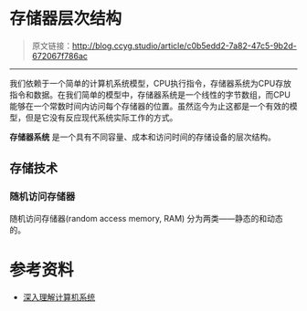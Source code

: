# 存储器层次结构

[annotation]: <id> (c0b5edd2-7a82-47c5-9b2d-672067f786ac)
[annotation]: <status> (protect)
[annotation]: <create_time> (2019-04-22 11:02:41)
[annotation]: <category> (计算机技术)
[annotation]: <tags> (组成原理)

> 原文链接：<http://blog.ccyg.studio/article/c0b5edd2-7a82-47c5-9b2d-672067f786ac>

---

我们依赖于一个简单的计算机系统模型，CPU执行指令，存储器系统为CPU存放指令和数据。在我们简单的模型中，存储器系统是一个线性的字节数组，而CPU能够在一个常数时间内访问每个存储器的位置。虽然迄今为止这都是一个有效的模型，但是它没有反应现代系统实际工作的方式。

**存储器系统** 是一个具有不同容量、成本和访问时间的存储设备的层次结构。

## 存储技术

### 随机访问存储器

随机访问存储器(random access memory, RAM) 分为两类——静态的和动态的。

# 参考资料

- [深入理解计算机系统](https://book.douban.com/subject/1896753/)
